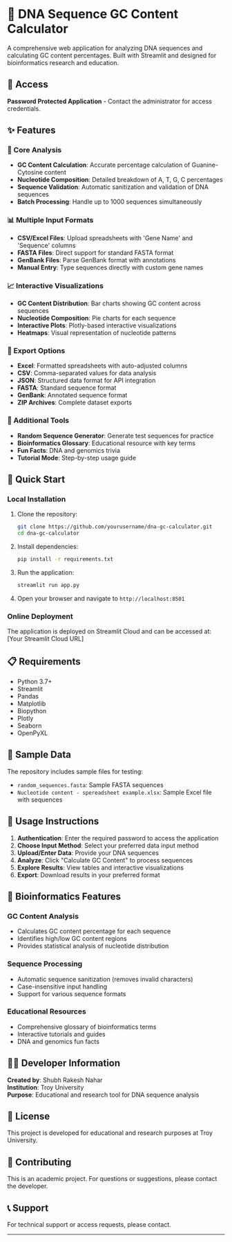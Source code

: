 # 🧬 DNA Sequence GC Content Calculator

A comprehensive web application for analyzing DNA sequences and calculating GC content percentages. Built with Streamlit and designed for bioinformatics research and education.

## 🔐 Access
**Password Protected Application** - Contact the administrator for access credentials.

## ✨ Features

### 🔬 Core Analysis
- **GC Content Calculation**: Accurate percentage calculation of Guanine-Cytosine content
- **Nucleotide Composition**: Detailed breakdown of A, T, G, C percentages
- **Sequence Validation**: Automatic sanitization and validation of DNA sequences
- **Batch Processing**: Handle up to 1000 sequences simultaneously

### 📊 Multiple Input Formats
- **CSV/Excel Files**: Upload spreadsheets with 'Gene Name' and 'Sequence' columns
- **FASTA Files**: Direct support for standard FASTA format
- **GenBank Files**: Parse GenBank format with annotations
- **Manual Entry**: Type sequences directly with custom gene names

### 📈 Interactive Visualizations
- **GC Content Distribution**: Bar charts showing GC content across sequences
- **Nucleotide Composition**: Pie charts for each sequence
- **Interactive Plots**: Plotly-based interactive visualizations
- **Heatmaps**: Visual representation of nucleotide patterns

### 💾 Export Options
- **Excel**: Formatted spreadsheets with auto-adjusted columns
- **CSV**: Comma-separated values for data analysis
- **JSON**: Structured data format for API integration
- **FASTA**: Standard sequence format
- **GenBank**: Annotated sequence format
- **ZIP Archives**: Complete dataset exports

### 🎲 Additional Tools
- **Random Sequence Generator**: Generate test sequences for practice
- **Bioinformatics Glossary**: Educational resource with key terms
- **Fun Facts**: DNA and genomics trivia
- **Tutorial Mode**: Step-by-step usage guide

## 🚀 Quick Start

### Local Installation
1. Clone the repository:
   ```bash
   git clone https://github.com/yourusername/dna-gc-calculator.git
   cd dna-gc-calculator
   ```

2. Install dependencies:
   ```bash
   pip install -r requirements.txt
   ```

3. Run the application:
   ```bash
   streamlit run app.py
   ```

4. Open your browser and navigate to `http://localhost:8501`

### Online Deployment
The application is deployed on Streamlit Cloud and can be accessed at:
[Your Streamlit Cloud URL]

## 📋 Requirements

- Python 3.7+
- Streamlit
- Pandas
- Matplotlib
- Biopython
- Plotly
- Seaborn
- OpenPyXL

## 🧪 Sample Data

The repository includes sample files for testing:
- `random_sequences.fasta`: Sample FASTA sequences
- `Nucleotide content - spereadsheet example.xlsx`: Sample Excel file with sequences

## 🔧 Usage Instructions

1. **Authentication**: Enter the required password to access the application
2. **Choose Input Method**: Select your preferred data input method
3. **Upload/Enter Data**: Provide your DNA sequences
4. **Analyze**: Click "Calculate GC Content" to process sequences
5. **Explore Results**: View tables and interactive visualizations
6. **Export**: Download results in your preferred format

## 🧬 Bioinformatics Features

### GC Content Analysis
- Calculates GC content percentage for each sequence
- Identifies high/low GC content regions
- Provides statistical analysis of nucleotide distribution

### Sequence Processing
- Automatic sequence sanitization (removes invalid characters)
- Case-insensitive input handling
- Support for various sequence formats

### Educational Resources
- Comprehensive glossary of bioinformatics terms
- Interactive tutorials and guides
- DNA and genomics fun facts

## 👨‍💻 Developer Information

**Created by**: Shubh Rakesh Nahar  
**Institution**: Troy University  
**Purpose**: Educational and research tool for DNA sequence analysis

## 📄 License

This project is developed for educational and research purposes at Troy University.

## 🤝 Contributing

This is an academic project. For questions or suggestions, please contact the developer.

## 📞 Support

For technical support or access requests, please contact.

---

